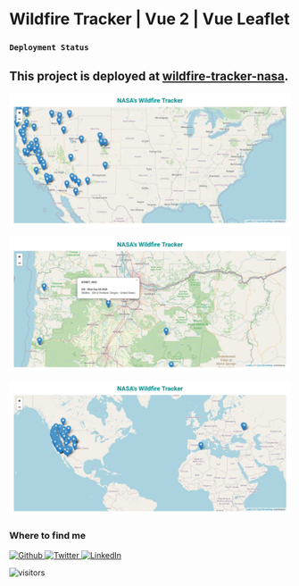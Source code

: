 # Wildfire Tracker | Vue 2 | Vue Leaflet

### `Deployment Status`

## This project is deployed at [wildfire-tracker-nasa](https://wildfire-tracker-nasa.netlify.app/).

![Screenshot](./src/assets/wildfire-tracker_1.jpg?raw=true 'Wildfire Tracker Demo 1')

![Screenshot](./src/assets/wildfire-tracker_2.jpg?raw=true 'Wildfire Tracker Demo 2')

![Screenshot](./src/assets/wildfire-tracker_3.jpg?raw=true 'Wildfire Tracker Demo 3')

<h3>Where to find me</h3>
<p>
<a href="https://github.com/bhandarisaurav" target="_blank">
<img alt="Github" src="https://img.shields.io/badge/GitHub-%2312100E.svg?&style=for-the-badge&logo=Github&logoColor=white" />
</a>

<a href="https://twitter.com/sauravbhandari_" target="_blank">
<img alt="Twitter" src="https://img.shields.io/badge/twitter-%231DA1F2.svg?&style=for-the-badge&logo=twitter&logoColor=white" />
</a>

<a href="https://www.linkedin.com/in/saurav-bhandari/" target="_blank">
<img alt="LinkedIn" src="https://img.shields.io/badge/linkedin-%230077B5.svg?&style=for-the-badge&logo=linkedin&logoColor=white" />
</a>

![visitors](https://visitor-badge.glitch.me/badge?page_id=wildfire-tracker-nasa)

</p>
